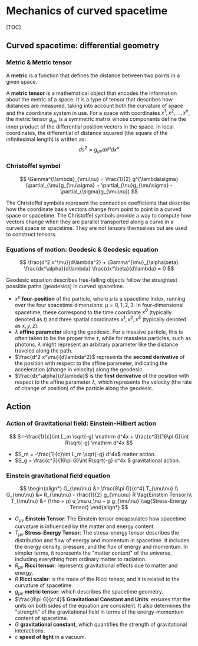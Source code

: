 # Mechanics of curved spacetime

[TOC]

## Curved spacetime: differential geometry

### Metric & Metric tensor

A **metric** is a function that defines the distance between two points in a given space.

A **metric tensor** is a mathematical object that encodes the information about the metric of a space. It is a type of tensor that describes how distances are measured, taking into account both the curvature of space and the coordinate system in use. For a space with coordinates $x^1, x^2, \dots, x^n$, the metric tensor $g_{\mu \nu}$ is a symmetric matrix whose components define the inner product of the differential position vectors in the space. In local coordinates, the differential of distance squared (the square of the infinitesimal length) is written as:
$$
ds^2 = g_{\mu \nu} dx^\mu dx^\nu
$$


### Christoffel symbol
$$
\Gamma^{\lambda}_{\mu\nu} = \frac{1}{2} g^{\lambda\sigma} (\partial_{\mu}g_{\nu\sigma} + \partial_{\nu}g_{\mu\sigma} - \partial_{\sigma}g_{\mu\nu})
$$

The Christoffel symbols represent the connection coefficients that describe how the coordinate basis vectors change from point to point in a curved space or spacetime. The Christoffel symbols provide a way to compute how vectors change when they are parallel transported along a curve in a curved space or spacetime. They are not tensors themselves but are used to construct tensors.


### Equations of motion: Geodesic & Geodesic equation
$$
\frac{d^2 x^\mu}{d\lambda^2} + \Gamma^{\mu}_{\alpha\beta} \frac{dx^\alpha}{d\lambda} \frac{dx^\beta}{d\lambda} = 0
$$

Geodesic equation describes free-falling objects follow the straightest possible paths (geodesics) in curved spacetime.

- $x^\mu$ **four-position** of the particle, where $\mu$ is a spacetime index, running over the four spacetime dimensions: $\mu = 0, 1, 2, 3$. In four-dimensional spacetime, these correspond to the time coordinate $x^0$ (typically denoted as $t$) and three spatial coordinates $x^1, x^2, x^3$ (typically denoted as $x, y, z$).
- $\lambda$ **affine parameter** along the geodesic. For a massive particle, this is often taken to be the proper time $\tau$, while for massless particles, such as photons, $\lambda$ might represent an arbitrary parameter like the distance traveled along the path.
- $\frac{d^2 x^\mu}{d\lambda^2}$ represents the **second derivative** of the position with respect to the affine parameter, indicating the acceleration (change in velocity) along the geodesic.
- $\frac{dx^\alpha}{d\lambda}$ is the **first derivative** of the position with respect to the affine parameter $\lambda$, which represents the velocity (the rate of change of position) of the particle along the geodesic.

## Action

### Action of Gravitational field: Einstein-Hilbert action

$$
S=-\frac{1}{c}\int L_m \sqrt{-g} \mathrm d^4x + \frac{c^3}{16\pi G}\int R\sqrt{-g} \mathrm d^4x
$$

- $S_m = -\frac{1}{c}\int L_m \sqrt{-g} d^4x$ matter action.
- $S_g = \frac{c^3}{16\pi G}\int R\sqrt{-g} d^4x $ gravitational action.

### Einstein gravitational field equation

$$
\begin{align*}
G_{\mu\nu} &= \frac{8\pi G}{c^4} T_{\mu\nu}  \\
G_{\mu\nu} &= R_{\mu\nu} - \frac{1}{2} g_{\mu\nu} R  \tag{Einstein Tensor}\\
T_{\mu\nu} &= (\rho + p) u_\mu u_\nu + p g_{\mu\nu}   \tag{Stress-Energy Tensor} 
\end{align*}
$$

- $G_{\mu\nu}$ **Einstein Tensor**: The Einstein tensor encapsulates how spacetime curvature is influenced by the matter and energy content.
- $T_{\mu\nu}$ **Stress-Energy Tensor**: The stress-energy tensor describes the distribution and flow of energy and momentum in spacetime. It includes the energy density, pressure, and the flux of energy and momentum. In simpler terms, it represents the "matter content" of the universe, including everything from ordinary matter to radiation.
- $R_{\mu\nu}$ **Ricci tensor**: represents gravitational effects due to matter and energy.
- $R$ **Ricci scalar**: is the trace of the Ricci tensor, and it is related to the curvature of spacetime.
- $g_{\mu\nu}$ **metric tensor**: which describes the spacetime geometry.
- $\frac{8\pi G}{c^4}$ **Gravitational Constant and Units**: ensures that the units on both sides of the equation are consistent. It also determines the "strength" of the gravitational field in terms of the energy-momentum content of spacetime.
- $G$ **gravitational constant**, which quantifies the strength of gravitational interactions.
- $c$ **speed of light** in a vacuum.